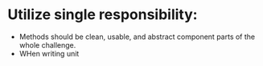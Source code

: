# Utilize single responsibility:
* Methods should be clean, usable, and abstract component parts of the whole challenge. 
* WHen writing unit 